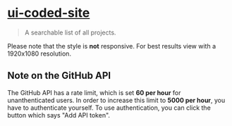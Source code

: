 # [ui-coded-site](https://axelrindle.github.io/ui-coded/)

> A searchable list of all projects.

Please note that the style is **not** responsive. For best results view with a 1920x1080 resolution.

## Note on the GitHub API
The GitHub API has a rate limit, which is set **60 per hour** for unanthenticated users.
In order to increase this limit to **5000 per hour**, you have to authenticate yourself.
To use authentication, you can click the button which says "Add API token".
